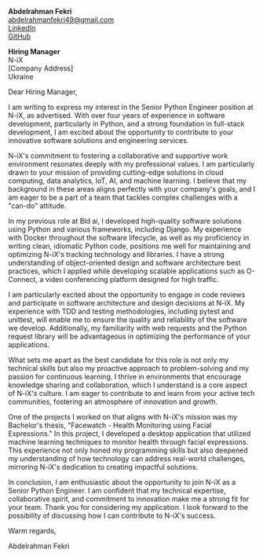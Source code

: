**Abdelrahman Fekri**  
abdelrahmanfekri49@gmail.com  
[LinkedIn](https://www.linkedin.com/in/abdelrahman-fekri)  
[GitHub](https://github.com/abdelrahmanfekri)  
  

**Hiring Manager**  
N-iX  
[Company Address]  
Ukraine  

Dear Hiring Manager,

I am writing to express my interest in the Senior Python Engineer position at N-iX, as advertised. With over four years of experience in software development, particularly in Python, and a strong foundation in full-stack development, I am excited about the opportunity to contribute to your innovative software solutions and engineering services.

N-iX's commitment to fostering a collaborative and supportive work environment resonates deeply with my professional values. I am particularly drawn to your mission of providing cutting-edge solutions in cloud computing, data analytics, IoT, AI, and machine learning. I believe that my background in these areas aligns perfectly with your company's goals, and I am eager to be a part of a team that tackles complex challenges with a "can-do" attitude.

In my previous role at Bld ai, I developed high-quality software solutions using Python and various frameworks, including Django. My experience with Docker throughout the software lifecycle, as well as my proficiency in writing clean, idiomatic Python code, positions me well for maintaining and optimizing N-iX's tracking technology and libraries. I have a strong understanding of object-oriented design and software architecture best practices, which I applied while developing scalable applications such as O-Connect, a video conferencing platform designed for high traffic.

I am particularly excited about the opportunity to engage in code reviews and participate in software architecture and design decisions at N-iX. My experience with TDD and testing methodologies, including pytest and unittest, will enable me to ensure the quality and reliability of the software we develop. Additionally, my familiarity with web requests and the Python request library will be advantageous in optimizing the performance of your applications.

What sets me apart as the best candidate for this role is not only my technical skills but also my proactive approach to problem-solving and my passion for continuous learning. I thrive in environments that encourage knowledge sharing and collaboration, which I understand is a core aspect of N-iX's culture. I am eager to contribute to and learn from your active tech communities, fostering an atmosphere of innovation and growth.

One of the projects I worked on that aligns with N-iX's mission was my Bachelor's thesis, "Facewatch - Health Monitoring using Facial Expressions." In this project, I developed a desktop application that utilized machine learning techniques to monitor health through facial expressions. This experience not only honed my programming skills but also deepened my understanding of how technology can address real-world challenges, mirroring N-iX's dedication to creating impactful solutions.

In conclusion, I am enthusiastic about the opportunity to join N-iX as a Senior Python Engineer. I am confident that my technical expertise, collaborative spirit, and commitment to innovation make me a strong fit for your team. Thank you for considering my application. I look forward to the possibility of discussing how I can contribute to N-iX's success.

Warm regards,

Abdelrahman Fekri